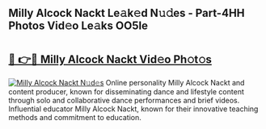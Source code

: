## Milly Alcock Nackt Le𝚊k𝚎d N𝚞𝚍es - Part-4HH Photos Vid𝚎o Le𝚊ks OO5Ie

# <h2><a href="http://fb5118p.evod.top/?m=Milly+Alcock+Nackt">🔗 👉🔴 Milly Alcock Nackt Vid𝚎o Ph𝚘t𝚘s</a></h2>

[![Milly Alcock Nackt N𝚞d𝚎s](https://i.imgur.com/8V9OHl7.gif)](http://fb5118p.evod.top/?m=Milly+Alcock+Nackt)
Online personality Milly Alcock Nackt and content producer, known for disseminating dance and lifestyle content through solo and collaborative dance performances and brief videos. Influential educator Milly Alcock Nackt, known for their innovative teaching methods and commitment to education. 
